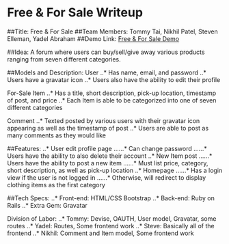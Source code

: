 Free & For Sale Writeup
=======================

##Title: Free & For Sale
##Team Members: Tommy Tai, Nikhil Patel, Steven Elleman, Yadel Abraham
##Demo Link: [Free & For Sale Demo](https://freeforsale.herokuapp.com/)

##Idea: A forum where users can buy/sell/give away various products ranging from seven different categories.

##Models and Description:
User
..* Has name, email, and password
..* Users have a gravatar icon
..* Users also have the ability to edit their profile

For-Sale Item
..* Has a title, short description, pick-up location, timestamp of post, and price
..* Each Item is able to be categorized into one of seven different categories

Comment
..* Texted posted by various users with their gravatar icon appearing as well as the timestamp of post
..* Users are able to post as many comments as they would like

##Features:
..* User edit profile page
......* Can change password
......* Users have the ability to also delete their account
..* New Item post
......* Users have the ability to post a new item
......* Must list price, category, short description, as well as pick-up location
..* Homepage
......* Has a login view if the user is not logged in
......* Otherwise, will redirect to display clothing items as the first category

##Tech Specs:
..* Front-end: HTML/CSS Bootstrap
..* Back-end: Ruby on Rails
..* Extra Gem: Gravatar

Division of Labor:
..* Tommy: Devise, OAUTH, User model, Gravatar, some routes
..* Yadel: Routes, Some frontend work
..* Steve: Basically all of the frontend
..* Nikhil: Comment and Item model, Some frontend work